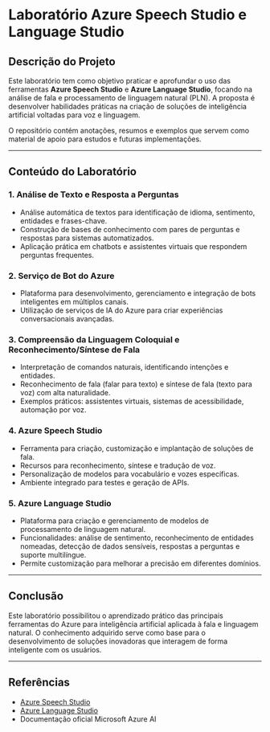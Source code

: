 # Laboratório Azure Speech Studio e Language Studio

## Descrição do Projeto

Este laboratório tem como objetivo praticar e aprofundar o uso das ferramentas **Azure Speech Studio** e **Azure Language Studio**, focando na análise de fala e processamento de linguagem natural (PLN). A proposta é desenvolver habilidades práticas na criação de soluções de inteligência artificial voltadas para voz e linguagem.

O repositório contém anotações, resumos e exemplos que servem como material de apoio para estudos e futuras implementações.

---

## Conteúdo do Laboratório

### 1. Análise de Texto e Resposta a Perguntas

- Análise automática de textos para identificação de idioma, sentimento, entidades e frases-chave.
- Construção de bases de conhecimento com pares de perguntas e respostas para sistemas automatizados.
- Aplicação prática em chatbots e assistentes virtuais que respondem perguntas frequentes.

### 2. Serviço de Bot do Azure

- Plataforma para desenvolvimento, gerenciamento e integração de bots inteligentes em múltiplos canais.
- Utilização de serviços de IA do Azure para criar experiências conversacionais avançadas.

### 3. Compreensão da Linguagem Coloquial e Reconhecimento/Síntese de Fala

- Interpretação de comandos naturais, identificando intenções e entidades.
- Reconhecimento de fala (falar para texto) e síntese de fala (texto para voz) com alta naturalidade.
- Exemplos práticos: assistentes virtuais, sistemas de acessibilidade, automação por voz.

### 4. Azure Speech Studio

- Ferramenta para criação, customização e implantação de soluções de fala.
- Recursos para reconhecimento, síntese e tradução de voz.
- Personalização de modelos para vocabulário e vozes específicas.
- Ambiente integrado para testes e geração de APIs.

### 5. Azure Language Studio

- Plataforma para criação e gerenciamento de modelos de processamento de linguagem natural.
- Funcionalidades: análise de sentimento, reconhecimento de entidades nomeadas, detecção de dados sensíveis, respostas a perguntas e suporte multilíngue.
- Permite customização para melhorar a precisão em diferentes domínios.

---

## Conclusão

Este laboratório possibilitou o aprendizado prático das principais ferramentas do Azure para inteligência artificial aplicada à fala e linguagem natural. O conhecimento adquirido serve como base para o desenvolvimento de soluções inovadoras que interagem de forma inteligente com os usuários.

---

## Referências

- [Azure Speech Studio](https://azure.microsoft.com/en-us/services/cognitive-services/speech-services/)
- [Azure Language Studio](https://azure.microsoft.com/en-us/services/cognitive-services/language-service/)
- Documentação oficial Microsoft Azure AI
